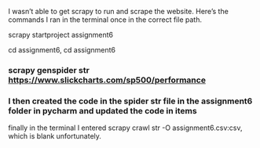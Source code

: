 I wasn’t able to get scrapy to run and scrape the website. Here’s the commands I ran in the terminal once in the correct file path. 

scrapy  startproject assignment6

cd assignment6, cd assignment6
### scrapy genspider str https://www.slickcharts.com/sp500/performance
### I then created the code in the spider str file in the assignment6 folder in pycharm and updated the code in items
finally in the terminal I entered scrapy crawl str -O assignment6.csv:csv, which is blank unfortunately.  
